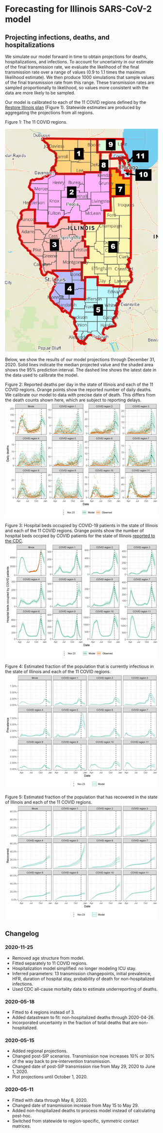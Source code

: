 # Forecasting for Illinois SARS-CoV-2 model

## Projecting infections, deaths, and hospitalizations

We simulate our model forward in time to obtain projections for deaths, hospitalizations, and infections.
To account for uncertainty in our estimate of the final transmission rate, we evaluate the likelihood of the final transmission rate over a range of values (0.9 to 1.1 times the maximum likelihood estimate).
We then produce 1000 simulations that sample values of the final transmission rate from this range. 
These transmission rates are sampled proportionally to likelihood, so values more consistent with the data are more likely to be sampled.  

Our model is calibrated to each of the 11 COVID regions defined by the [Restore Illinois plan](https://coronavirus.illinois.gov/s/restore-illinois-introduction) (Figure 1). 
Statewide estimates are produced by aggregating the projections from all regions.

Figure 1: The 11 COVID regions.
<p align="center">
  <img src="./plots/covid_regions.png">
</p>

Below, we show the results of our model projections through December 31, 2020.
Solid lines indicate the median projected value and the shaded area shows the 95% prediction interval. 
The dashed line shows the latest date in the data used to calibrate the model.

Figure 2: Reported deaths per day in the state of Illinois and each of the 11 COVID regions. Orange points show the reported number of daily deaths. We calibrate our model to data with precise date of death. This differs from the death counts shown here, which are subject to reporting delays.
![Figure 2](./plots/uc_deaths.png)

Figure 3: Hospital beds occupied by COVID-19 patients in the state of Illinois and each of the 11 COVID regions. Orange points show the number of hospital beds occpied by COVID patients for the state of Illinois [reported to the CDC](https://healthdata.gov/dataset/covid-19-reported-patient-impact-and-hospital-capacity-state-timeseries).
![Figure 3](./plots/uc_hosp.png)

Figure 4: Estimated fraction of the population that is currently infectious in the state of Illinois and each of the 11 COVID regions. 
![Figure 4](./plots/uc_prevalence.png)

Figure 5: Estimated fraction of the population that has recovered in the state of Illinois and each of the 11 COVID regions.
![Figure 5](./plots/uc_seroprevalence.png)

## Changelog
### 2020-11-25
* Removed age structure from model.
* Fitted separately to 11 COVID regions.
* Hospitalization model simplified: no longer modeling ICU stay.
* Inferred parameters: 13 transmission changepoints, initial prevalence, HFR, duration of hospital stay, probability of death for non-hospitalized infections.
* Used CDC all-cause mortality data to estimate underreporting of deaths.

### 2020-05-18
* Fitted to 4 regions instead of 3.
* Added datastream to fit: non-hospitalized deaths through 2020-04-26.
* Incorporated uncertainty in the fraction of total deaths that are non-hospitalized. 

### 2020-05-15
* Added regional projections.
* Changed post-SIP scenarios. Transmission now increases 10% or 30% of the way back to pre-intervention transmission.
* Changed date of post-SIP transmission rise from May 29, 2020 to June 1, 2020.
* Plot projections until October 1, 2020.

### 2020-05-11
* Fitted with data through May 8, 2020. 
* Changed date of transmission increase from May 15 to May 29.
* Added non-hospitalized deaths to process model instead of calculating post-hoc. 
* Switched from statewide to region-specific, symmetric contact matrices.

